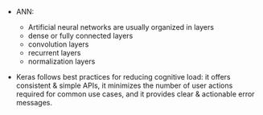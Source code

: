 - ANN:
  - Artificial neural networks are usually organized in layers
  - dense or fully connected layers
  - convolution layers
  - recurrent layers
  - normalization layers
  

- Keras follows best practices for reducing cognitive load: it offers consistent & simple APIs, it minimizes the number of user actions required for common use cases, and it provides clear & actionable error messages. 



